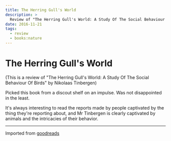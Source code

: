 ```yaml
---
title: The Herring Gull's World
description: >
  Review of "The Herring Gull's World: A Study Of The Social Behaviour Of Birds" by Nikolaas Tinbergen
date: 2016-11-21
tags:
  - review
  - books:nature
---
```


# The Herring Gull's World

(This is a review of "The Herring Gull's World: A Study Of The Social Behaviour Of Birds" by Nikolaas Tinbergen)

Picked this book from a discout shelf on an impulse. Was not disappointed in the least.

It's always interesting to read the reports made by people captivated by the thing they're reporting about, and Mr Tinbergen is clearly captivated by animals and the intricacies of their behavior.

---
Imported from [goodreads](https://www.goodreads.com/book/show/1714724.The_Herring_Gull_s_World)